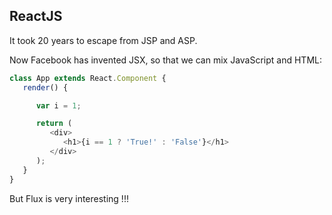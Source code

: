 ##  ReactJS

It took 20 years to escape from JSP and ASP.

Now Facebook has invented JSX, so that we can mix JavaScript and HTML:
```JavaScript
class App extends React.Component {
   render() {

      var i = 1;

      return (
         <div>
            <h1>{i == 1 ? 'True!' : 'False'}</h1>
         </div>
      );
   }
}
```
But Flux is very interesting !!!<!-- .element: class="fragment" data-fragment-index="1" -->

